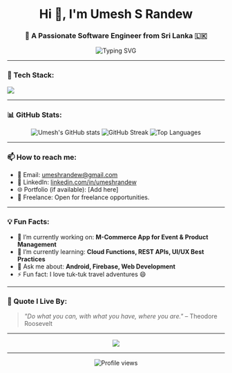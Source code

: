 <h1 align="center">Hi 👋, I'm Umesh S Randew</h1>
<h3 align="center">🚀 A Passionate Software Engineer from Sri Lanka 🇱🇰</h3>

<p align="center">
  <img src="https://readme-typing-svg.herokuapp.com?font=Fira+Code&weight=500&pause=1000&center=true&width=435&lines=Full+Stack+Software+Engineer;Android+%7C+Web+Developer;Firebase+%7C+M-Commerce+%7C+App+Builder;Let's+Build+Something+Great+Together!" alt="Typing SVG" />
</p>

---

### 🧰 Tech Stack:
<p align="left">
  <img src="https://skillicons.dev/icons?i=java,kotlin,androidstudio,flutter,html,css,js,react,firebase,mysql,sqlite,php,figma,git,github" />
</p>

---

### 📊 GitHub Stats:
<p align="center">
  <img src="https://github-readme-stats.vercel.app/api?username=UmeshSRandew&show_icons=true&theme=tokyonight" alt="Umesh's GitHub stats" />
  <img src="https://github-readme-streak-stats.herokuapp.com/?user=UmeshSRandew&theme=tokyonight" alt="GitHub Streak" />
  <img src="https://github-readme-stats.vercel.app/api/top-langs/?username=UmeshSRandew&layout=compact&theme=tokyonight" alt="Top Languages" />
</p>

---

### 📫 How to reach me:
- 📧 Email: [umeshrandew@gmail.com](mailto:samanrandew3@gmail.com)
- 🔗 LinkedIn: [linkedin.com/in/umeshrandew]([https://linkedin.com/in/umeshrandew](https://www.linkedin.com/in/umesh-saman-randew-616625238?utm_source=share&utm_campaign=share_via&utm_content=profile&utm_medium=android_app))
- 🌐 Portfolio (if available): [Add here]
- 💼 Freelance: Open for freelance opportunities.

---

### 💡 Fun Facts:
- 🔭 I’m currently working on: **M-Commerce App for Event & Product Management**
- 🌱 I’m currently learning: **Cloud Functions, REST APIs, UI/UX Best Practices**
- 💬 Ask me about: **Android, Firebase, Web Development**
- ⚡ Fun fact: I love tuk-tuk travel adventures 😄

---

### 🧠 Quote I Live By:
> *"Do what you can, with what you have, where you are."* – Theodore Roosevelt

---

<p align="center">
  <img src="https://github-profile-trophy.vercel.app/?username=UmeshSRandew&theme=onedark" />
</p>

---

<p align="center">
  <img src="https://komarev.com/ghpvc/?username=UmeshSRandew&label=Profile+Views&color=brightgreen" alt="Profile views" />
</p>
